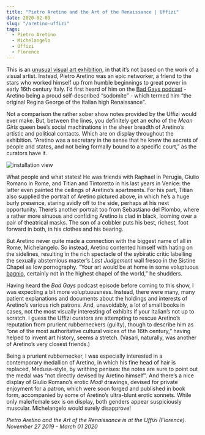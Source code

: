```yaml
---
title: "Pietro Aretino and the Art of the Renaissance | Uffizi"
date: 2020-02-09
slug: "/aretino-uffizi"
tags:
  - Pietro Aretino
  - Michelangelo
  - Uffizi
  - Florence
---
```


This is an [unusual visual art exhibition](https://www.uffizi.it/en/events/pietro-aretino-and-the-art-of-the-renaissance), in that it’s not based on the work of a visual artist. Instead, Pietro Aretino was an epic networker, a friend to the stars who worked himself up from humble beginnings to great power in early 16th century Italy. I’d first heard of him on the [Bad Gays podcast](https://badgayspod.podbean.com/e/pietro-aretino/) - Aretino being a proud self-described “sodomite” - which termed him “the original Regina George of the Italian high Renaissance”.

Not a comparison the rather sober show notes provided by the Uffizi would ever make. But, between the lines, you definitely get an echo of the *Mean Girls* queen bee’s social machinations in the sheer breadth of Aretino’s artistic and political contacts. Which are on display throughout the exhibition. “Aretino was a secretary in the sense that he knew the secrets of people and states, and not being formally bound to a specific court,” as the curators have it.

![installation view](/aretino-uffizi-1.jpg)

What people and what states! He was friends with Raphael in Perugia, Giulio Romano in Rome, and Titian and Tintoretto in his last years in Venice: the latter even painted the ceilings of Aretino’s apartments. For his part, Titian also supplied the portrait of Aretino pictured above, in which he’s a huge burly presence, staring avidly off to the side, perhaps at his next opportunity. There’s another portrait too from Sebastiano del Piombo, where a rather more sinuous and confiding Aretino is clad in black, looming over a pair of theatrical masks. The son of a cobbler puts his best, richest, foot forward in both, in his clothes and his bearing.

But Aretino never quite made a connection with the biggest name of all in Rome, Michelangelo. So instead, Aretino contented himself with hating on the sidelines, resulting in the rich spectacle of the sybiratic critic labelling the sexually abstemious master’s *Last Judgement* wall fresco in the Sistine Chapel as low pornography. “Your art would be at home in some voluptuous [bagnio](http://www.artandpopularculture.com/Bagnio), certainly not in the highest chapel of the world,” he shudders.

Having heard the *Bad Gays* podcast episode before coming to this show, I was expecting a bit more voluptuousness. Instead, there were many, many patient explanations and documents about the holdings and interests of Aretino’s various rich patrons. And, unavoidably, a lot of small books in cases, not the most visually interesting of exhibits if your Italian’s not up to scratch. I guess the Uffizi curators are attempting to rescue Aretino’s reputation from prurient rubberneckers (guilty), though to describe him as “one of the most authoritative cultural voices of the 16th century,” having helped to invent art history, seems a stretch. (Vasari, naturally, was another of Aretino’s very closest friends.)

Being a prurient rubbernecker, I was especially interested in a contemporary medallion of Aretino, in which his fine head of hair is replaced, Medusa-style, by writhing penises: the notes are sure to point out the medal was “not directly devised by Aretino himself”. And there’s a nice display of Giulio Romano’s erotic *Modi* drawings, devised for private enjoyment for a patron, which were soon forged and published in book form, accompanied by some of Aretino’s ultra-blunt erotic sonnets. While only male/female sex is on display, both genders appear suspiciously muscular. Michelangelo would surely disapprove!

*Pietro Aretino and the Art of the Renaissance is at the Uffizi (Florence). November 27 2019 - March 01 2020*
